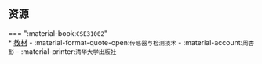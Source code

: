 ## 资源  
=== ":material-book:`CSE31002`"  
    * [教材](https://api.mir6.com/api/lanzou?url=https://cqu-openlib.lanzout.com/izM4v23tz6xe&down=true) - :material-format-quote-open:`传感器与检测技术` - :material-account:`周杏彭` - :material-printer:`清华大学出版社`  